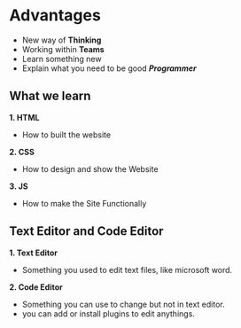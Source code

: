 # Advantages 

* New way of **Thinking**
* Working within **Teams**
* Learn something new
* Explain what you need to be good ***Programmer***

## What we learn

**1. HTML**
* How to built the website 

**2. CSS**
* How to design and show the Website

**3. JS**
* How to make the Site Functionally


## Text Editor and Code Editor

**1. Text Editor**
* Something you used to edit text files, like microsoft word.

**2. Code Editor**
* Something you can use to change but not in text editor.
* you can add or install plugins to edit anythings.


